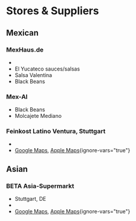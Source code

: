 # Stores & Suppliers

## Mexican

<secondary-label ref="mx"/>

### MexHaus.de

[](https://www.mexhaus.de)

- [](Tajin.md)
- El Yucateco sauces/salsas
- Salsa Valentina
- Black Beans <!-- https://www.mexhaus.de/lebensmittel/mexikanische-bohnen/frijoles-schwarze-bohnen-getrocknet-verde-valle-1-kg-mhd-30-sep-2025-->

### Mex-Al

[](https://www.mex-al.de)

- Black Beans<!-- https://www.mex-al.de/de/food/grundzutaten/280/black-turtle-beans-schwarze-bohnen-trocken-1kg-beutel -->
- Molcajete Mediano<!-- https://www.mex-al.de/de/zubehoer/geschirr/161/molcajete-mediano-aus-kunststoff-zum-servieren-von-sossen-bis-200ml-oe13cm-h-7cm?number=600716 -->

### Feinkost Latino Ventura, Stuttgart

- [](https://feinkostlatinoventura.de/)
- [Google Maps](https://maps.app.goo.gl/YzLCbaPZPniShbGo8), [Apple Maps](https://maps.apple.com/?address=K%C3%B6nigstra%C3%9Fe%2020,%2070173%20Stuttgart,%20Germany&auid=13925846990395406637&ll=48.780027,9.179479&lsp=9902&q=Latino%20Ventura){ignore-vars="true"}


## Asian

<secondary-label ref="cn"/>

### BETA Asia-Supermarkt
 
- Stuttgart, DE
- [](https://www.beta-asia-supermarkt.de/)
- [Google Maps](https://maps.app.goo.gl/UWRjubpoY1wXwKBL7), [Apple Maps](https://maps.apple.com/?address=Hedelfinger%20Stra%C3%9Fe%2055,%20Wangen,%2070327%20Stuttgart,%20Germany&auid=10941247355514387052&ll=48.767836,9.248717&lsp=9902&q=Beta%20Asia-Supermarkt){ignore-vars="true"}
